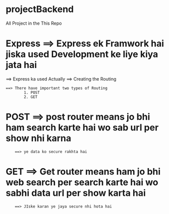 # projectBackend
All Project in the This Repo 

# Express ==> Express ek Framwork hai jiska used Development ke liye kiya jata hai 

==> Express ka used Actually ==> Creating the Routing 

    ==> There have important two types of Routing 
            1. POST
            2. GET


# POST ==> post router means jo bhi ham search karte hai wo sab url per show nhi karna 
        ==> ye data ko secure rakhta hai 

# GET ==> Get router means ham jo bhi web search per search karte hai wo sabhi data url per show karta hai 
        ==> JIske karan ye jaya secure nhi hota hai         
